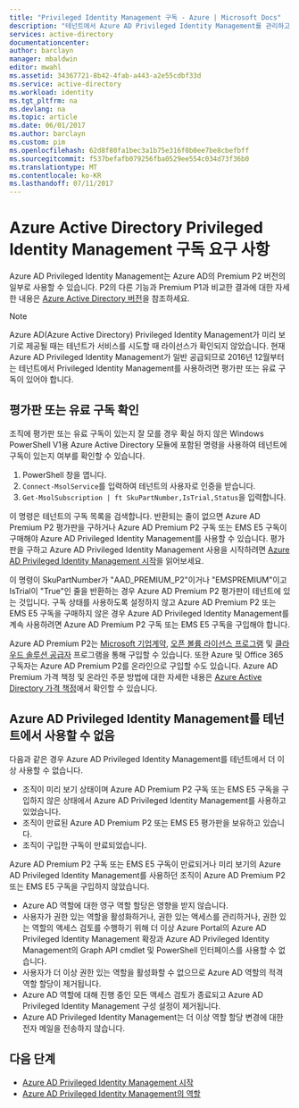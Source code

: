 ```yaml
---
title: "Privileged Identity Management 구독 - Azure | Microsoft Docs"
description: "테넌트에서 Azure AD Privileged Identity Management를 관리하고 사용하기 위한 구독 및 라이선스 요구 사항에 대해 설명합니다."
services: active-directory
documentationcenter: 
author: barclayn
manager: mbaldwin
editor: mwahl
ms.assetid: 34367721-8b42-4fab-a443-a2e55cdbf33d
ms.service: active-directory
ms.workload: identity
ms.tgt_pltfrm: na
ms.devlang: na
ms.topic: article
ms.date: 06/01/2017
ms.author: barclayn
ms.custom: pim
ms.openlocfilehash: 62d8f80fa1bec3a1b75e316f0b0ee7be8cbefbff
ms.sourcegitcommit: f537befafb079256fba0529ee554c034d73f36b0
ms.translationtype: MT
ms.contentlocale: ko-KR
ms.lasthandoff: 07/11/2017
---
```

# <a name="azure-active-directory-privileged-identity-management-subscription-requirements"></a>Azure Active Directory Privileged Identity Management 구독 요구 사항

Azure AD Privileged Identity Management는 Azure AD의 Premium P2 버전의 일부로 사용할 수 있습니다. P2의 다른 기능과 Premium P1과 비교한 결과에 대한 자세한 내용은 [Azure Active Directory 버전](../active-directory-editions.md)을 참조하세요.

>[!NOTE]
Azure AD(Azure Active Directory) Privileged Identity Management가 미리 보기로 제공될 때는 테넌트가 서비스를 시도할 때 라이선스가 확인되지 않았습니다.  현재 Azure AD Privileged Identity Management가 일반 공급되므로 2016년 12월부터는 테넌트에서 Privileged Identity Management를 사용하려면 평가판 또는 유료 구독이 있어야 합니다.
  

## <a name="confirm-your-trial-or-paid-subscription"></a>평가판 또는 유료 구독 확인

조직에 평가판 또는 유료 구독이 있는지 잘 모를 경우 확실 하지 않은 Windows PowerShell V1용 Azure Active Directory 모듈에 포함된 명령을 사용하여 테넌트에 구독이 있는지 여부를 확인할 수 있습니다. 
1. PowerShell 창을 엽니다.
2. `Connect-MsolService`를 입력하여 테넌트의 사용자로 인증을 받습니다.
3. `Get-MsolSubscription | ft SkuPartNumber,IsTrial,Status`을 입력합니다.

이 명령은 테넌트의 구독 목록을 검색합니다. 반환되는 줄이 없으면 Azure AD Premium P2 평가판을 구하거나 Azure AD Premium P2 구독 또는 EMS E5 구독이 구매해야 Azure AD Privileged Identity Management를 사용할 수 있습니다.  평가판을 구하고 Azure AD Privileged Identity Management 사용을 시작하려면 [Azure AD Privileged Identity Management 시작](../active-directory-privileged-identity-management-getting-started.md)을 읽어보세요.

이 명령이 SkuPartNumber가 "AAD_PREMIUM_P2"이거나 "EMSPREMIUM"이고 IsTrial이 "True"인 줄을 반환하는 경우 Azure AD Premium P2 평가판이 테넌트에 있는 것입니다.  구독 상태를 사용하도록 설정하지 않고 Azure AD Premium P2 또는 EMS E5 구독을 구매하지 않은 경우 Azure AD Privileged Identity Management를 계속 사용하려면 Azure AD Premium P2 구독 또는 EMS E5 구독을 구입해야 합니다.

Azure AD Premium P2는 [Microsoft 기업계약](https://www.microsoft.com/en-us/licensing/licensing-programs/enterprise.aspx), [오픈 볼륨 라이선스 프로그램](https://www.microsoft.com/en-us/licensing/licensing-programs/open-license.aspx) 및 [클라우드 솔루션 공급자](https://partner.microsoft.com/en-US/cloud-solution-provider) 프로그램을 통해 구입할 수 있습니다. 또한 Azure 및 Office 365 구독자는 Azure AD Premium P2를 온라인으로 구입할 수도 있습니다.  Azure AD Premium 가격 책정 및 온라인 주문 방법에 대한 자세한 내용은 [Azure Active Directory 가격 책정](https://azure.microsoft.com/en-us/pricing/details/active-directory/)에서 확인할 수 있습니다.

## <a name="azure-ad-privileged-identity-management-is-not-available-in-tenant"></a>Azure AD Privileged Identity Management를 테넌트에서 사용할 수 없음

다음과 같은 경우 Azure AD Privileged Identity Management를 테넌트에서 더 이상 사용할 수 없습니다.
- 조직이 미리 보기 상태이며 Azure AD Premium P2 구독 또는 EMS E5 구독을 구입하지 않은 상태에서 Azure AD Privileged Identity Management를 사용하고 있었습니다.
- 조직이 만료된 Azure AD Premium P2 또는 EMS E5 평가판을 보유하고 있습니다.
- 조직이 구입한 구독이 만료되었습니다.

Azure AD Premium P2 구독 또는 EMS E5 구독이 만료되거나 미리 보기의 Azure AD Privileged Identity Management를 사용하던 조직이 Azure AD Premium P2 또는 EMS E5 구독을 구입하지 않았습니다.

- Azure AD 역할에 대한 영구 역할 할당은 영향을 받지 않습니다.
- 사용자가 권한 있는 역할을 활성화하거나, 권한 있는 액세스를 관리하거나, 권한 있는 역할의 액세스 검토를 수행하기 위해 더 이상 Azure Portal의 Azure AD Privileged Identity Management 확장과 Azure AD Privileged Identity Management의 Graph API cmdlet 및 PowerShell 인터페이스를 사용할 수 없습니다.
- 사용자가 더 이상 권한 있는 역할을 활성화할 수 없으므로 Azure AD 역할의 적격 역할 할당이 제거됩니다.
- Azure AD 역할에 대해 진행 중인 모든 액세스 검토가 종료되고 Azure AD Privileged Identity Management 구성 설정이 제거됩니다.
- Azure AD Privileged Identity Management는 더 이상 역할 할당 변경에 대한 전자 메일을 전송하지 않습니다.

## <a name="next-steps"></a>다음 단계

- [Azure AD Privileged Identity Management 시작](../active-directory-privileged-identity-management-getting-started.md)
- [Azure AD Privileged Identity Management의 역할](../active-directory-privileged-identity-management-roles.md)
